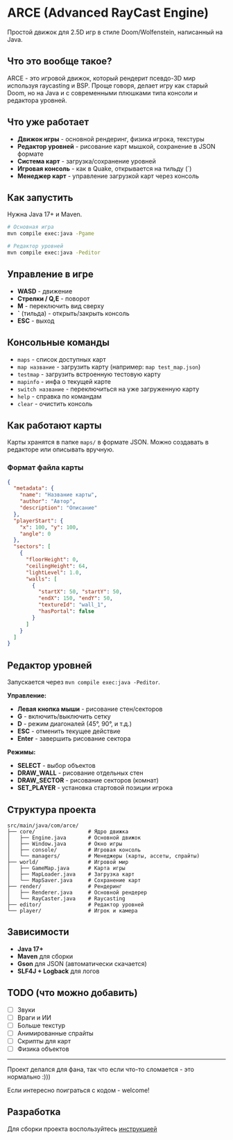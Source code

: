 # ARCE (Advanced RayCast Engine)

Простой движок для 2.5D игр в стиле Doom/Wolfenstein, написанный на Java.

## Что это вообще такое?

ARCE - это игровой движок, который рендерит псевдо-3D мир используя raycasting и BSP. Проще говоря, делает игру как старый Doom, но на Java и с современными плюшками типа консоли и редактора уровней.

## Что уже работает

- **Движок игры** - основной рендеринг, физика игрока, текстуры
- **Редактор уровней** - рисование карт мышкой, сохранение в JSON формате
- **Система карт** - загрузка/сохранение уровней
- **Игровая консоль** - как в Quake, открывается на тильду (`)
- **Менеджер карт** - управление загрузкой карт через консоль

## Как запустить

Нужна Java 17+ и Maven.

```bash
# Основная игра
mvn compile exec:java -Pgame

# Редактор уровней
mvn compile exec:java -Peditor
```

## Управление в игре

- **WASD** - движение
- **Стрелки / Q,E** - поворот
- **M** - переключить вид сверху
- **`** (тильда) - открыть/закрыть консоль
- **ESC** - выход

## Консольные команды

- `maps` - список доступных карт
- `map название` - загрузить карту (например: `map test_map.json`)
- `testmap` - загрузить встроенную тестовую карту
- `mapinfo` - инфа о текущей карте
- `switch название` - переключиться на уже загруженную карту
- `help` - справка по командам
- `clear` - очистить консоль

## Как работают карты

Карты хранятся в папке `maps/` в формате JSON. Можно создавать в редакторе или описывать вручную.

### Формат файла карты
```json
{
  "metadata": {
    "name": "Название карты",
    "author": "Автор", 
    "description": "Описание"
  },
  "playerStart": {
    "x": 100, "y": 100,
    "angle": 0
  },
  "sectors": [
    {
      "floorHeight": 0,
      "ceilingHeight": 64,
      "lightLevel": 1.0,
      "walls": [
        {
          "startX": 50, "startY": 50,
          "endX": 150, "endY": 50,
          "textureId": "wall_1",
          "hasPortal": false
        }
      ]
    }
  ]
}
```

## Редактор уровней

Запускается через `mvn compile exec:java -Peditor`.

**Управление:**
- **Левая кнопка мыши** - рисование стен/секторов
- **G** - включить/выключить сетку
- **D** - режим диагоналей (45°, 90°, и т.д.)
- **ESC** - отменить текущее действие
- **Enter** - завершить рисование сектора

**Режимы:**
- **SELECT** - выбор объектов
- **DRAW_WALL** - рисование отдельных стен
- **DRAW_SECTOR** - рисование секторов (комнат)
- **SET_PLAYER** - установка стартовой позиции игрока

## Структура проекта

```
src/main/java/com/arce/
├── core/                 # Ядро движка
│   ├── Engine.java       # Основной движок
│   ├── Window.java       # Окно игры
│   ├── console/          # Игровая консоль
│   └── managers/         # Менеджеры (карты, ассеты, спрайты)
├── world/                # Игровой мир
│   ├── GameMap.java      # Карта игры
│   ├── MapLoader.java    # Загрузка карт
│   └── MapSaver.java     # Сохранение карт
├── render/               # Рендеринг
│   ├── Renderer.java     # Основной рендерер
│   └── RayCaster.java    # Raycasting
├── editor/               # Редактор уровней
└── player/               # Игрок и камера
```

## Зависимости

- **Java 17+**
- **Maven** для сборки
- **Gson** для JSON (автоматически скачается)
- **SLF4J + Logback** для логов

## TODO (что можно добавить)

- [ ] Звуки
- [ ] Враги и ИИ  
- [ ] Больше текстур
- [ ] Анимированные спрайты
- [ ] Скрипты для карт
- [ ] Физика объектов

---

Проект делался для фана, так что если что-то сломается - это нормально :)))

Если интересно поиграться с кодом - welcome!

## Разработка

Для сборки проекта воспользуйтесь [инструкцией](BUILD_INSTRUCTIONS.md)